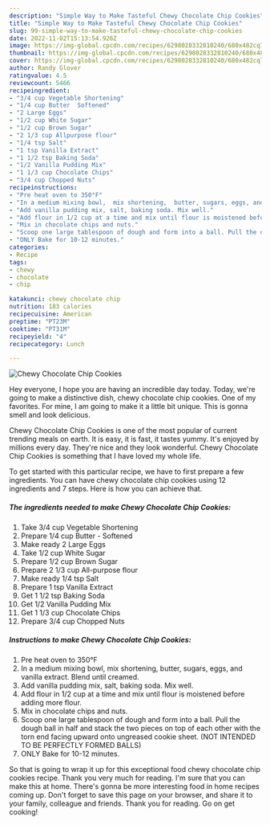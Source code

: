 ```yaml
---
description: "Simple Way to Make Tasteful Chewy Chocolate Chip Cookies"
title: "Simple Way to Make Tasteful Chewy Chocolate Chip Cookies"
slug: 99-simple-way-to-make-tasteful-chewy-chocolate-chip-cookies
date: 2022-11-02T15:13:54.926Z
image: https://img-global.cpcdn.com/recipes/6298028332810240/680x482cq70/chewy-chocolate-chip-cookies-recipe-main-photo.jpg
thumbnail: https://img-global.cpcdn.com/recipes/6298028332810240/680x482cq70/chewy-chocolate-chip-cookies-recipe-main-photo.jpg
cover: https://img-global.cpcdn.com/recipes/6298028332810240/680x482cq70/chewy-chocolate-chip-cookies-recipe-main-photo.jpg
author: Randy Glover
ratingvalue: 4.5
reviewcount: 5466
recipeingredient:
- "3/4 cup Vegetable Shortening"
- "1/4 cup Butter  Softened"
- "2 Large Eggs"
- "1/2 cup White Sugar"
- "1/2 cup Brown Sugar"
- "2 1/3 cup Allpurpose flour"
- "1/4 tsp Salt"
- "1 tsp Vanilla Extract"
- "1 1/2 tsp Baking Soda"
- "1/2 Vanilla Pudding Mix"
- "1 1/3 cup Chocolate Chips"
- "3/4 cup Chopped Nuts"
recipeinstructions:
- "Pre heat oven to 350°F"
- "In a medium mixing bowl,  mix shortening,  butter, sugars, eggs, and vanilla extract. Blend until creamed."
- "Add vanilla pudding mix, salt, baking soda. Mix well."
- "Add flour in 1/2 cup at a time and mix until flour is moistened before adding more flour."
- "Mix in chocolate chips and nuts."
- "Scoop one large tablespoon of dough and form into a ball. Pull the dough ball in half and stack the two pieces on top of each other with the torn end facing upward onto ungreased  cookie sheet. (NOT INTENDED TO BE PERFECTLY FORMED BALLS)"
- "ONLY Bake for 10-12 minutes."
categories:
- Recipe
tags:
- chewy
- chocolate
- chip

katakunci: chewy chocolate chip 
nutrition: 183 calories
recipecuisine: American
preptime: "PT23M"
cooktime: "PT31M"
recipeyield: "4"
recipecategory: Lunch

---
```



![Chewy Chocolate Chip Cookies](https://img-global.cpcdn.com/recipes/6298028332810240/680x482cq70/chewy-chocolate-chip-cookies-recipe-main-photo.jpg)

Hey everyone, I hope you are having an incredible day today. Today, we're going to make a distinctive dish, chewy chocolate chip cookies. One of my favorites. For mine, I am going to make it a little bit unique. This is gonna smell and look delicious.



Chewy Chocolate Chip Cookies is one of the most popular of current trending meals on earth. It is easy, it is fast, it tastes yummy. It's enjoyed by millions every day. They're nice and they look wonderful. Chewy Chocolate Chip Cookies is something that I have loved my whole life.


To get started with this particular recipe, we have to first prepare a few ingredients. You can have chewy chocolate chip cookies using 12 ingredients and 7 steps. Here is how you can achieve that.

<!--inarticleads1-->

##### The ingredients needed to make Chewy Chocolate Chip Cookies:

1. Take 3/4 cup Vegetable Shortening
1. Prepare 1/4 cup Butter - Softened
1. Make ready 2 Large Eggs
1. Take 1/2 cup White Sugar
1. Prepare 1/2 cup Brown Sugar
1. Prepare 2 1/3 cup All-purpose flour
1. Make ready 1/4 tsp Salt
1. Prepare 1 tsp Vanilla Extract
1. Get 1 1/2 tsp Baking Soda
1. Get 1/2 Vanilla Pudding Mix
1. Get 1 1/3 cup Chocolate Chips
1. Prepare 3/4 cup Chopped Nuts




<!--inarticleads2-->

##### Instructions to make Chewy Chocolate Chip Cookies:

1. Pre heat oven to 350°F
1. In a medium mixing bowl,  mix shortening,  butter, sugars, eggs, and vanilla extract. Blend until creamed.
1. Add vanilla pudding mix, salt, baking soda. Mix well.
1. Add flour in 1/2 cup at a time and mix until flour is moistened before adding more flour.
1. Mix in chocolate chips and nuts.
1. Scoop one large tablespoon of dough and form into a ball. Pull the dough ball in half and stack the two pieces on top of each other with the torn end facing upward onto ungreased  cookie sheet. (NOT INTENDED TO BE PERFECTLY FORMED BALLS)
1. ONLY Bake for 10-12 minutes.




So that is going to wrap it up for this exceptional food chewy chocolate chip cookies recipe. Thank you very much for reading. I'm sure that you can make this at home. There's gonna be more interesting food in home recipes coming up. Don't forget to save this page on your browser, and share it to your family, colleague and friends. Thank you for reading. Go on get cooking!

